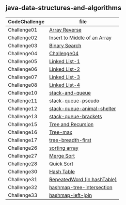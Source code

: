 ## java-data-structures-and-algorithms

CodeChallenge | file 
--------------- | --------------- 
Challenge01 | [Array Reverse](codeChallenge01/README.MD)
Challenge02 | [Insert to Middle of an Array](codeChallenge02/README.md)
Challenge03 | [Binary Search](codeChallenge03/README.md)
Challenge04 | [Challenge04](codeChallenge04/README.md)
Challenge05 | [Linked List-1](codeChallenge05/README.md)
Challenge06 | [Linked List-2](codeChallenge06/README.md)
Challenge07 | [Linked List-3](codeChallenge07/README.md)
Challenge08 | [Linked List-4](codeChallenge08/README.md)
Challenge10 | [stack-and-queue](codeChallenge10/README.md)
Challenge11 | [stack-queue-pseudo](codeChallenge11/README.md)
Challenge12 | [stack-queue-animal-shelter](codeChallenge12/README.md)
Challenge13 | [stack-queue-brackets](codeChallenge13/README.md)
Challenge15 | [Tree and Recursion](codeChallenge15/README.md)
Challenge16 | [Tree-max](codeChallenge16/README.md)
Challenge17 | [tree-breadth-first](codeChallenge17/README.md)
Challenge26 | [sorting array](codeChallenge26/README.md)
Challenge27 | [Merge Sort](codeChallenge27/README.md)
Challenge28 | [Quick Sort](codeChallenge28/README.md)
Challenge30 | [Hash Table](codeChallenge30/README.md)
Challenge31 | [RepeatedWord (in hashTable)](codeChallenge30/repeatedWord.md)
Challenge32 | [hashmap-tree-intersection](codeChallenge30/treeToArray.md)
Challenge33 | [hashmap-left-join](codeChallenge30/LeftJoin.md)